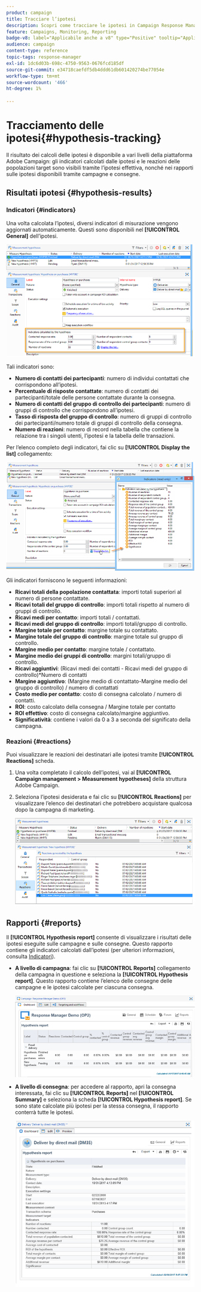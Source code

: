 ```yaml
---
product: campaign
title: Tracciare l’ipotesi
description: Scopri come tracciare le ipotesi in Campaign Response Manager
feature: Campaigns, Monitoring, Reporting
badge-v8: label="Applicabile anche a v8" type="Positive" tooltip="Applicabile anche a Campaign v8"
audience: campaign
content-type: reference
topic-tags: response-manager
exl-id: 1dc6d03b-698c-4750-9563-0676fcd185df
source-git-commit: e34718caefdf5db4ddd61db601420274be77054e
workflow-type: tm+mt
source-wordcount: '466'
ht-degree: 1%

---
```


# Tracciamento delle ipotesi{#hypothesis-tracking}



Il risultato dei calcoli delle ipotesi è disponibile a vari livelli della piattaforma Adobe Campaign: gli indicatori calcolati dalle ipotesi e le reazioni delle popolazioni target sono visibili tramite l’ipotesi effettiva, nonché nei rapporti sulle ipotesi disponibili tramite campagne e consegne.

## Risultati ipotesi {#hypothesis-results}

### Indicatori {#indicators}

Una volta calcolata l’ipotesi, diversi indicatori di misurazione vengono aggiornati automaticamente. Questi sono disponibili nel **[!UICONTROL General]** dell’ipotesi.

![](assets/response_hypothesis_delivery_example_010.png)

Tali indicatori sono:

* **Numero di contatti dei partecipanti**: numero di individui contattati che corrispondono all’ipotesi.
* **Percentuale di risposte contattate**: numero di contatti dei partecipanti/totale delle persone contattate durante la consegna.
* **Numero di contatti del gruppo di controllo dei partecipanti**: numero di gruppi di controllo che corrispondono all’ipotesi.
* **Tasso di risposta del gruppo di controllo**: numero di gruppi di controllo dei partecipanti/numero totale di gruppi di controllo della consegna.
* **Numero di reazioni**: numero di record nella tabella che contiene la relazione tra i singoli utenti, l’ipotesi e la tabella delle transazioni.

Per l’elenco completo degli indicatori, fai clic su **[!UICONTROL Display the list]** collegamento:

![](assets/response_hypothesis_indicators_002.png)

Gli indicatori forniscono le seguenti informazioni:

* **Ricavi totali della popolazione contattata**: importi totali superiori al numero di persone contattate.
* **Ricavi totali del gruppo di controllo**: importi totali rispetto al numero di gruppi di controllo.
* **Ricavi medi per contatto**: importi totali / contattati.
* **Ricavi medi del gruppo di controllo**: importi totali/gruppo di controllo.
* **Margine totale per contatto**: margine totale su contattato.
* **Margine totale del gruppo di controllo**: margine totale sul gruppo di controllo.
* **Margine medio per contatto**: margine totale / contattato.
* **Margine medio dei gruppi di controllo**: margini totali/gruppo di controllo.
* **Ricavi aggiuntivi**: (Ricavi medi dei contatti - Ricavi medi del gruppo di controllo)&#42;Numero di contatti
* **Margine aggiuntivo**: (Margine medio di contattato-Margine medio del gruppo di controllo) / numero di contattati
* **Costo medio per contatto**: costo di consegna calcolato / numero di contatti.
* **ROI**: costo calcolato della consegna / Margine totale per contatto
* **ROI effettivo**: costo di consegna calcolato/margine aggiuntivo.
* **Significatività**: contiene i valori da 0 a 3 a seconda del significato della campagna.

### Reazioni {#reactions}

Puoi visualizzare le reazioni dei destinatari alle ipotesi tramite **[!UICONTROL Reactions]** scheda.

1. Una volta completato il calcolo dell’ipotesi, vai al **[!UICONTROL Campaign management > Measurement hypotheses]** della struttura Adobe Campaign.
1. Seleziona l’ipotesi desiderata e fai clic su **[!UICONTROL Reactions]** per visualizzare l’elenco dei destinatari che potrebbero acquistare qualcosa dopo la campagna di marketing.

   ![](assets/response_hypothesis_reactions_001.png)

## Rapporti {#reports}

Il **[!UICONTROL Hypothesis report]** consente di visualizzare i risultati delle ipotesi eseguite sulle campagne e sulle consegne. Questo rapporto contiene gli indicatori calcolati dall’ipotesi (per ulteriori informazioni, consulta [Indicatori](#indicators)).

* **A livello di campagna**: fai clic su **[!UICONTROL Reports]** collegamento della campagna in questione e seleziona la **[!UICONTROL Hypothesis report]**. Questo rapporto contiene l’elenco delle consegne delle campagne e le ipotesi calcolate per ciascuna consegna.

  ![](assets/response_hypothesis_campaign_report_001.png)

* **A livello di consegna**: per accedere al rapporto, apri la consegna interessata, fai clic su **[!UICONTROL Reports]** nel **[!UICONTROL Summary]** e seleziona la scheda **[!UICONTROL Hypothesis report]**. Se sono state calcolate più ipotesi per la stessa consegna, il rapporto conterrà tutte le ipotesi.

  ![](assets/response_hypothesis_delivery_report_001.png)

